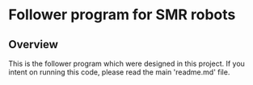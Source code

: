 # Follower program for SMR robots
## Overview

This is the follower program which were designed in this project. If you intent on running this code, please read the main 'readme.md' file.
